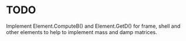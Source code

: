 # TODO
Implement Element.ComputeB() and Element.GetD() for frame, shell and other elements to help to implement mass and damp matrices.